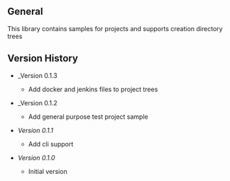 ## General

This library contains samples for projects and supports creation directory trees 

## Version History
* _Version 0.1.3
    * Add docker and jenkins files to project trees 

* _Version 0.1.2
    * Add general purpose test project sample

* _Version 0.1.1_
    * Add cli support 

* _Version 0.1.0_
    * Initial version
